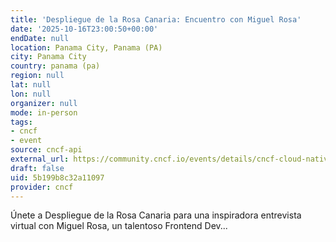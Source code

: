 ```yaml
---
title: 'Despliegue de la Rosa Canaria: Encuentro con Miguel Rosa'
date: '2025-10-16T23:00:50+00:00'
endDate: null
location: Panama City, Panama (PA)
city: Panama City
country: panama (pa)
region: null
lat: null
lon: null
organizer: null
mode: in-person
tags:
- cncf
- event
source: cncf-api
external_url: https://community.cncf.io/events/details/cncf-cloud-native-panama-presents-despliegue-de-la-rosa-canaria-encuentro-con-miguel-rosa/
draft: false
uid: 5b199b8c32a11097
provider: cncf
---
```

Únete a Despliegue de la Rosa Canaria para una inspiradora entrevista virtual con Miguel Rosa, un talentoso Frontend Dev...
